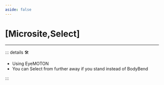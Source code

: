 ```yaml
---
aside: false
---
```

# <py>[Microsite,Select]</py>

---

<!-- =================================================== -->
<!-- =================================================== -->
<!-- =================================================== -->
<!-- =================================================== -->
<!-- =================================================== -->
::: details 🛠

- Using EyeMOTON
- You can Select from further away if you stand instead of BodyBend

:::

